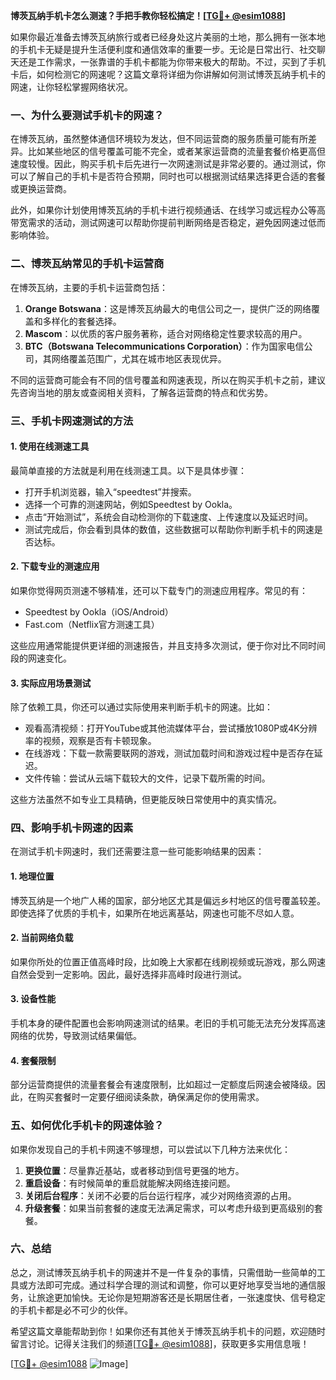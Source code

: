 **博茨瓦纳手机卡怎么测速？手把手教你轻松搞定！[[TG💪+ @esim1088](https://t.me/s/esim1088)]**

如果你最近准备去博茨瓦纳旅行或者已经身处这片美丽的土地，那么拥有一张本地的手机卡无疑是提升生活便利度和通信效率的重要一步。无论是日常出行、社交聊天还是工作需求，一张靠谱的手机卡都能为你带来极大的帮助。不过，买到了手机卡后，如何检测它的网速呢？这篇文章将详细为你讲解如何测试博茨瓦纳手机卡的网速，让你轻松掌握网络状况。

### **一、为什么要测试手机卡的网速？**

在博茨瓦纳，虽然整体通信环境较为发达，但不同运营商的服务质量可能有所差异。比如某些地区的信号覆盖可能不完全，或者某家运营商的流量套餐价格更高但速度较慢。因此，购买手机卡后先进行一次网速测试是非常必要的。通过测试，你可以了解自己的手机卡是否符合预期，同时也可以根据测试结果选择更合适的套餐或更换运营商。

此外，如果你计划使用博茨瓦纳的手机卡进行视频通话、在线学习或远程办公等高带宽需求的活动，测试网速可以帮助你提前判断网络是否稳定，避免因网速过低而影响体验。

### **二、博茨瓦纳常见的手机卡运营商**

在博茨瓦纳，主要的手机卡运营商包括：

1. **Orange Botswana**：这是博茨瓦纳最大的电信公司之一，提供广泛的网络覆盖和多样化的套餐选择。
2. **Mascom**：以优质的客户服务著称，适合对网络稳定性要求较高的用户。
3. **BTC（Botswana Telecommunications Corporation）**：作为国家电信公司，其网络覆盖范围广，尤其在城市地区表现优异。

不同的运营商可能会有不同的信号覆盖和网速表现，所以在购买手机卡之前，建议先咨询当地的朋友或查阅相关资料，了解各运营商的特点和优劣势。

### **三、手机卡网速测试的方法**

#### **1. 使用在线测速工具**

最简单直接的方法就是利用在线测速工具。以下是具体步骤：

- 打开手机浏览器，输入“speedtest”并搜索。
- 选择一个可靠的测速网站，例如Speedtest by Ookla。
- 点击“开始测试”，系统会自动检测你的下载速度、上传速度以及延迟时间。
- 测试完成后，你会看到具体的数值，这些数据可以帮助你判断手机卡的网速是否达标。

#### **2. 下载专业的测速应用**

如果你觉得网页测速不够精准，还可以下载专门的测速应用程序。常见的有：

- Speedtest by Ookla（iOS/Android）
- Fast.com（Netflix官方测速工具）

这些应用通常能提供更详细的测速报告，并且支持多次测试，便于你对比不同时间段的网速变化。

#### **3. 实际应用场景测试**

除了依赖工具，你还可以通过实际使用来判断手机卡的网速。比如：

- 观看高清视频：打开YouTube或其他流媒体平台，尝试播放1080P或4K分辨率的视频，观察是否有卡顿现象。
- 在线游戏：下载一款需要联网的游戏，测试加载时间和游戏过程中是否存在延迟。
- 文件传输：尝试从云端下载较大的文件，记录下载所需的时间。

这些方法虽然不如专业工具精确，但更能反映日常使用中的真实情况。

### **四、影响手机卡网速的因素**

在测试手机卡网速时，我们还需要注意一些可能影响结果的因素：

#### **1. 地理位置**

博茨瓦纳是一个地广人稀的国家，部分地区尤其是偏远乡村地区的信号覆盖较差。即使选择了优质的手机卡，如果所在地远离基站，网速也可能不尽如人意。

#### **2. 当前网络负载**

如果你所处的位置正值高峰时段，比如晚上大家都在线刷视频或玩游戏，那么网速自然会受到一定影响。因此，最好选择非高峰时段进行测试。

#### **3. 设备性能**

手机本身的硬件配置也会影响网速测试的结果。老旧的手机可能无法充分发挥高速网络的优势，导致测试结果偏低。

#### **4. 套餐限制**

部分运营商提供的流量套餐会有速度限制，比如超过一定额度后网速会被降级。因此，在购买套餐时一定要仔细阅读条款，确保满足你的使用需求。

### **五、如何优化手机卡的网速体验？**

如果你发现自己的手机卡网速不够理想，可以尝试以下几种方法来优化：

1. **更换位置**：尽量靠近基站，或者移动到信号更强的地方。
2. **重启设备**：有时候简单的重启就能解决网络连接问题。
3. **关闭后台程序**：关闭不必要的后台运行程序，减少对网络资源的占用。
4. **升级套餐**：如果当前套餐的速度无法满足需求，可以考虑升级到更高级别的套餐。

### **六、总结**

总之，测试博茨瓦纳手机卡的网速并不是一件复杂的事情，只需借助一些简单的工具或方法即可完成。通过科学合理的测试和调整，你可以更好地享受当地的通信服务，让旅途更加愉快。无论你是短期游客还是长期居住者，一张速度快、信号稳定的手机卡都是必不可少的伙伴。

希望这篇文章能帮助到你！如果你还有其他关于博茨瓦纳手机卡的问题，欢迎随时留言讨论。记得关注我们的频道[[TG💪+ @esim1088](https://t.me/s/esim1088)]，获取更多实用信息哦！

[[TG💪+ @esim1088](https://t.me/s/esim1088) ![Image](https://i.postimg.cc/4NQfJmqS/Snipaste-2025-05-13-00-14-12.png)]
